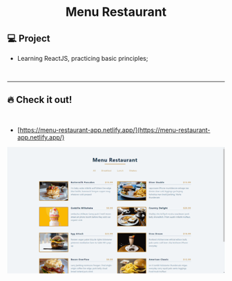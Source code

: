<h1 align="center">
  Menu Restaurant
</h1> 

## 💻 Project

 - Learning ReactJS, practicing basic principles;
 
<p>&nbsp;&nbsp;</p>

---

## 🔥 Check it out!
</br>

- [https://menu-restaurant-app.netlify.app/](https://menu-restaurant-app.netlify.app/)
<p align="center">
  <img src="src/images/menu-gif.gif" />
</p>

<p>&nbsp;&nbsp;</p>
